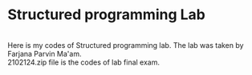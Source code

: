 <h1>Structured programming Lab </h1>
<br>
Here is my codes of Structured programming lab. The lab was taken by Farjana Parvin Ma'am. 
<br>
2102124.zip file is the codes of lab final exam.
